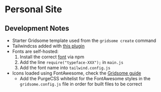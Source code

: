 # Personal Site

## Development Notes

- Starter Gridsome template used from the `gridsome create` command
- Tailwindcss added with [this plugin](https://gridsome.org/plugins/gridsome-plugin-tailwindcss)
- Fonts are self-hosted:
  1. Install the correct [font](https://github.com/KyleAMathews/typefaces) via npm
  2. Add the line `require("typeface-XXX");` in `main.js`
  3. Add the font name into `tailwind.config.js`
- Icons loaded using FontAwesome, check the [Gridsome guide](https://gridsome.org/docs/assets-svg/#fontawesome-svg-icons)
  - Add the PurgeCSS whitelist for the FontAwesome styles in the `gridsome.config.js` file in order for built files to be correct
